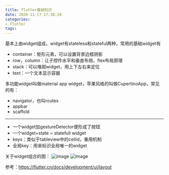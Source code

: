 ```yaml
---
title: flutter基础知识
date: 2020-11-17 17:38:24
categories: 
- flutter
tags:
---
```

基本上由widget组成，widget有stateless和stateful两种，常用的基础widget有
- container：矩形元素，可以设置背景边框阴影
- row，column：让子控件水平和垂直布局，flex布局原理
- stack：可以堆砌widget，用上下左右来定位
- text：一个文本显示容器

多功能widget叫做material app widget，苹果风格的叫做CupertinoApp，常见的有：
- navigator，也叫routes
- appbar
- scaffold



---
- 一个widget加gestureDetector便形成了按钮
- 一个widget+state = statefull widget
- keys：类似于tableview中的cellid，重用机制
- 全局key：用来标识全局唯一的widget


关于widget组合的图：
![image](https://flutter.cn/assets/ui/layout/lakes-icons-visual-f9e45691d76ba85d4ea2160941f42c8a2ce1a17d41d6e6aac8f3feb89e679f99.png)
![image](https://flutter.cn/assets/ui/layout/sample-flutter-layout-46c76f6ab08f94fa4204469dbcf6548a968052af102ae5a1ae3c78bc24e0d915.png)

参考：https://flutter.cn/docs/development/ui/layout
